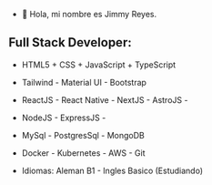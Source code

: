 - 👋 Hola, mi nombre es Jimmy Reyes.

## Full Stack Developer: 
* HTML5 + CSS + JavaScript + TypeScript
* Tailwind - Material UI - Bootstrap
* ReactJS - React Native - NextJS - AstroJS - 
* NodeJS - ExpressJS -
* MySql - PostgresSql - MongoDB
* Docker - Kubernetes - AWS - Git

* Idiomas: Aleman B1 - Ingles Basico (Estudiando)
